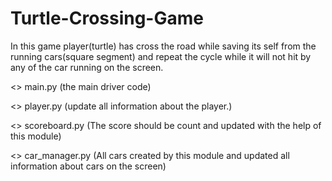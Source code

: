 # Turtle-Crossing-Game
In this game  player(turtle) has cross the road while saving its self from the running cars(square segment) and repeat the cycle while it will not hit by any of the car running on the screen.

<> main.py (the main driver code)

<> player.py (update all information about the player.)

<> scoreboard.py (The score should be count and updated with the help of this module)

<> car_manager.py (All cars created by this module and updated all information about cars on the screen)
